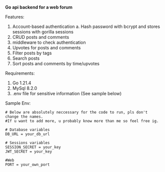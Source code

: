 **Go api backend for a web forum**

Features:
1. Account-based authentication
   a. Hash password with bcrypt and stores sessions with gorilla sessions
2. CRUD posts and comments
3. middleware to check authentication
4. Upvotes for posts and comments
5. Filter posts by tags
6. Search posts
7. Sort posts and comments by time/upvotes

Requirements:
1. Go 1.21.4
2. MySql 8.2.0
3. .env file for sensitive information (See sample below)

Sample Env:

    # Below are absolutely neccessary for the code to run, pls don't change the names. 
    #If u want to add more, u probably know more than me so feel free ig.
    
    # Database variables
    DB_URL = your_db_url
    
    # Sessions variables
    SESSION_SECRET = your_key
    JWT_SECRET = your_key
    
    #Web
    PORT = your_own_port
